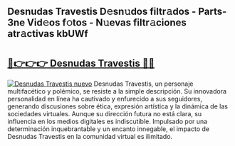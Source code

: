## Desnudas Travestis D𝚎sn𝚞dos filtr𝚊dos - Parts-3ne Vid𝚎os f𝚘tos - N𝚞evas filtr𝚊ciones atr𝚊ctivas kbUWf

# <h2><a href="http://mbe0a05.tromn.icu/?c=Desnudas+Travestis">🔗👉👉👉 Desnudas Travestis 🔗🔗</a></h2>

[![Desnudas Travestis nuevo](https://i.imgur.com/pEAQMta.gif)](http://mbe0a05.tromn.icu/?c=Desnudas+Travestis)
Desnudas Travestis, un personaje multifacético y polémico, se resiste a la simple descripción. Su innovadora personalidad en línea ha cautivado y enfurecido a sus seguidores, generando discusiones sobre ética, expresión artística y la dinámica de las sociedades virtuales. Aunque su dirección futura no está clara, su influencia en los medios digitales es indiscutible. Impulsado por una determinación inquebrantable y un encanto innegable, el impacto de Desnudas Travestis en la comunidad virtual es ilimitado.
